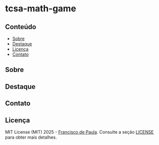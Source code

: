 # tcsa-math-game

## Conteúdo
- [Sobre](#-sobre)
- [Destaque](#-destaque)
- [Licença](#-lincenca)
- [Contato](#-contato)

## Sobre


## Destaque


## Contato


## Licença
MIT License (MIT) 2025 - [Francisco de Paula](https://github.com/euchico/). Consulte a seção [LICENSE](LICENSE) para obter mais detalhes.
